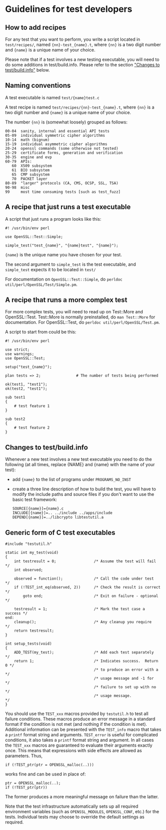 Guidelines for test developers
==============================

How to add recipes
------------------

For any test that you want to perform, you write a script located in
`test/recipes/`, named `{nn}-test_{name}.t`,
where `{nn}` is a two digit number and
`{name}` is a unique name of your choice.

Please note that if a test involves a new testing executable, you will need to
do some additions in test/build.info. Please refer to the section
["Changes to test/build.info"](README.md#changes-to-testbuildinfo) below.

Naming conventions
------------------

A test executable is named `test/{name}test.c`

A test recipe is named `test/recipes/{nn}-test_{name}.t`, where `{nn}` is a two
digit number and `{name}` is a unique name of your choice.

The number `{nn}` is (somewhat loosely) grouped as follows:

    00-04  sanity, internal and essential API tests
    05-09  individual symmetric cipher algorithms
    10-14  math (bignum)
    15-19  individual asymmetric cipher algorithms
    20-24  openssl commands (some otherwise not tested)
    25-29  certificate forms, generation and verification
    30-35  engine and evp
    60-79  APIs:
       60  X509 subsystem
       61  BIO subsystem
       65  CMP subsystem
       70  PACKET layer
    80-89  "larger" protocols (CA, CMS, OCSP, SSL, TSA)
    90-98  misc
    99     most time consuming tests [such as test_fuzz]

A recipe that just runs a test executable
-----------------------------------------

A script that just runs a program looks like this:

    #! /usr/bin/env perl

    use OpenSSL::Test::Simple;

    simple_test("test_{name}", "{name}test", "{name}");

`{name}` is the unique name you have chosen for your test.

The second argument to `simple_test` is the test executable, and `simple_test`
expects it to be located in `test/`

For documentation on `OpenSSL::Test::Simple`,
do `perldoc util/perl/OpenSSL/Test/Simple.pm`.

A recipe that runs a more complex test
--------------------------------------

For more complex tests, you will need to read up on Test::More and
OpenSSL::Test.  Test::More is normally preinstalled, do `man Test::More` for
documentation.  For OpenSSL::Test, do `perldoc util/perl/OpenSSL/Test.pm`.

A script to start from could be this:

    #! /usr/bin/env perl

    use strict;
    use warnings;
    use OpenSSL::Test;

    setup("test_{name}");

    plan tests => 2;                # The number of tests being performed

    ok(test1, "test1");
    ok(test2, "test1");

    sub test1
    {
        # test feature 1
    }

    sub test2
    {
        # test feature 2
    }

Changes to test/build.info
--------------------------

Whenever a new test involves a new test executable you need to do the
following (at all times, replace {NAME} and {name} with the name of your
test):

 * add `{name}` to the list of programs under `PROGRAMS_NO_INST`

 * create a three line description of how to build the test, you will have
   to modify the include paths and source files if you don't want to use the
   basic test framework:

       SOURCE[{name}]={name}.c
       INCLUDE[{name}]=.. ../include ../apps/include
       DEPEND[{name}]=../libcrypto libtestutil.a

Generic form of C test executables
----------------------------------

    #include "testutil.h"

    static int my_test(void)
    {
        int testresult = 0;                 /* Assume the test will fail    */
        int observed;

        observed = function();              /* Call the code under test     */
        if (!TEST_int_eq(observed, 2))      /* Check the result is correct  */
            goto end;                       /* Exit on failure - optional   */

        testresult = 1;                     /* Mark the test case a success */
    end:
        cleanup();                          /* Any cleanup you require      */
        return testresult;
    }

    int setup_tests(void)
    {
        ADD_TEST(my_test);                  /* Add each test separately     */
        return 1;                           /* Indicates success.  Return 0 */
                                            /* to produce an error with a   */
                                            /* usage message and -1 for     */
                                            /* failure to set up with no    */
                                            /* usage message.               */
    }

You should use the `TEST_xxx` macros provided by `testutil.h` to test all failure
conditions.  These macros produce an error message in a standard format if the
condition is not met (and nothing if the condition is met).  Additional
information can be presented with the `TEST_info` macro that takes a `printf`
format string and arguments.  `TEST_error` is useful for complicated conditions,
it also takes a `printf` format string and argument.  In all cases the `TEST_xxx`
macros are guaranteed to evaluate their arguments exactly once.  This means
that expressions with side effects are allowed as parameters.  Thus,

    if (!TEST_ptr(ptr = OPENSSL_malloc(..)))

works fine and can be used in place of:

    ptr = OPENSSL_malloc(..);
    if (!TEST_ptr(ptr))

The former produces a more meaningful message on failure than the latter.

Note that the test infrastructure automatically sets up all required environment
variables (such as `OPENSSL_MODULES`, `OPENSSL_CONF`, etc.) for the tests.
Individual tests may choose to override the default settings as required.
